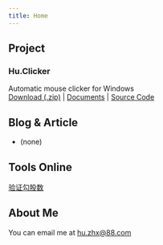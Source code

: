 ```yaml
---
title: Home
---
```


## Project

### Hu.Clicker

Automatic mouse clicker for Windows  
[Download (.zip)](huclicker.zip) | [Documents](huclicker)
| [Source Code](https://github.com/hzx198/huclicker)

## Blog & Article

* (none)

## Tools Online

[验证勾股数](tools/gougushu.htm)

## About Me

You can email me at <hu.zhx@88.com>
